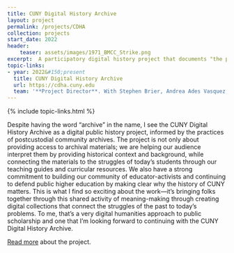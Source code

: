 ```yaml
---
title: CUNY Digital History Archive
layout: project
permalink: /projects/CDHA
collection: projects
start_date: 2022
header:
    teaser: assets/images/1971_BMCC_Strike.png
excerpt:  A participatory digital history project that documents "the people's university" in New York City. 
topic-links:
- year: 2022&#150;present
  title: CUNY Digital History Archive
  url: https://cdha.cuny.edu
  team: '**Project Director**. With Stephen Brier, Andrea Ades Vasquez, and Marco Battistella. A project of the [American Social History Project](https://ashp.cuny.edu) and [Mina Rees Library](https://library.gc.cuny.edu).'  
---
```


{% include topic-links.html %}

Despite having the word “archive” in the name, I see the CUNY Digital History Archive as a digital public history project, informed by the practices of postcustodial community archives. The project is not only about providing access to archival materials; we are helping our audience interpret them by providing historical context and background, while connecting the materials to the struggles of today’s students through our teaching guides and curricular resources. We also have a strong commitment to building our community of educator-activists and continuing to defend public higher education by making clear why the history of CUNY matters. This is what I find so exciting about the work—it’s bringing folks together through this shared activity of meaning-making through creating digital collections that connect the struggles of the past to today’s problems. To me, that’s a very digital humanities approach to public scholarship and one that I’m looking forward to continuing with the CUNY Digital History Archive.

[Read more](https://themetropole.blog/2022/07/06/digital-summer-school-cuny-digital-history-archive/) about the project.
